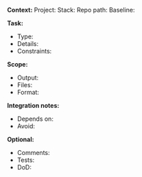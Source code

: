 **Context:**
Project:
Stack:
Repo path:
Baseline:

**Task:**
- Type:
- Details:
- Constraints:

**Scope:**
- Output:
- Files:
- Format:

**Integration notes:**
- Depends on:
- Avoid:

**Optional:**
- Comments:
- Tests:
- DoD: